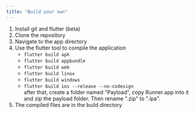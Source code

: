 ```yaml
---
title: "Build your own"
---
```


1. Install git and flutter (beta)
2. Clone the repository
3. Navigate to the app directory
4. Use the flutter tool to compile the application
   - `flutter build apk`
   - `flutter build appbundle`
   - `flutter build web`
   - `flutter build linux`
   - `flutter build windows`
   - `flutter build ios --release --no-codesign`\
      after that, create a folder named "Payload", copy Runner.app into it and zip the payload folder. Then rename ".zip" to ".ipa".
5. The compiled files are in the build directory
